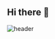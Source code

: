 ## Hi there 👋
![header](https://capsule-render.vercel.app/api?type=egg&color=gradient&height=300&section=header&text=Good%20to%20see%20you%20%F0%9F%A4%97)

<!--
**SonJH7/SonJH7** is a ✨ _special_ ✨ repository because its `README.md` (this file) appears on your GitHub profile.

Here are some ideas to get you started:

- 🔭 I’m currently working on ...
- 🌱 I’m currently learning ...
- 👯 I’m looking to collaborate on ...
- 🤔 I’m looking for help with ...
- 💬 Ask me about ...
- 📫 How to reach me: ...
- 😄 Pronouns: ...
- ⚡ Fun fact: ...
-->
